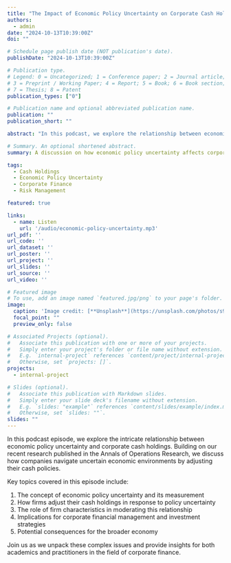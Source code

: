 ```yaml
---
title: "The Impact of Economic Policy Uncertainty on Corporate Cash Holdings"
authors:
  - admin
date: "2024-10-13T10:39:00Z"
doi: ""

# Schedule page publish date (NOT publication's date).
publishDate: "2024-10-13T10:39:00Z"

# Publication type.
# Legend: 0 = Uncategorized; 1 = Conference paper; 2 = Journal article;
# 3 = Preprint / Working Paper; 4 = Report; 5 = Book; 6 = Book section;
# 7 = Thesis; 8 = Patent
publication_types: ["0"]

# Publication name and optional abbreviated publication name.
publication: ""
publication_short: ""

abstract: "In this podcast, we explore the relationship between economic policy uncertainty and corporate cash holdings. Drawing from recent research, including our paper 'Time-varying firm cash holding and economic policy uncertainty nexus: a quantile regression approach,' we discuss how companies adjust their cash policies in response to uncertain economic environments. We'll delve into the implications for corporate finance, risk management, and investment strategies."

# Summary. An optional shortened abstract.
summary: A discussion on how economic policy uncertainty affects corporate cash holdings and financial strategies.

tags:
  - Cash Holdings
  - Economic Policy Uncertainty
  - Corporate Finance
  - Risk Management

featured: true

links:
  - name: Listen
    url: '/audio/economic-policy-uncertainty.mp3'
url_pdf: ''
url_code: ''
url_dataset: ''
url_poster: ''
url_project: ''
url_slides: ''
url_source: ''
url_video: ''

# Featured image
# To use, add an image named `featured.jpg/png` to your page's folder. 
image:
  caption: 'Image credit: [**Unsplash**](https://unsplash.com/photos/s9CC2SKySJM)'
  focal_point: ""
  preview_only: false

# Associated Projects (optional).
#   Associate this publication with one or more of your projects.
#   Simply enter your project's folder or file name without extension.
#   E.g. `internal-project` references `content/project/internal-project/index.md`.
#   Otherwise, set `projects: []`.
projects:
  - internal-project

# Slides (optional).
#   Associate this publication with Markdown slides.
#   Simply enter your slide deck's filename without extension.
#   E.g. `slides: "example"` references `content/slides/example/index.md`.
#   Otherwise, set `slides: ""`.
slides: ""
---
```


In this podcast episode, we explore the intricate relationship between economic policy uncertainty and corporate cash holdings. Building on our recent research published in the Annals of Operations Research, we discuss how companies navigate uncertain economic environments by adjusting their cash policies.

Key topics covered in this episode include:

1. The concept of economic policy uncertainty and its measurement
2. How firms adjust their cash holdings in response to policy uncertainty
3. The role of firm characteristics in moderating this relationship
4. Implications for corporate financial management and investment strategies
5. Potential consequences for the broader economy

Join us as we unpack these complex issues and provide insights for both academics and practitioners in the field of corporate finance.
